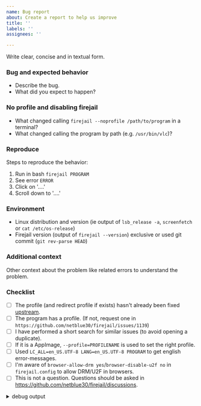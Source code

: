 ```yaml
---
name: Bug report
about: Create a report to help us improve
title: ''
labels: ''
assignees: ''

---
```


Write clear, concise and in textual form.

### Bug and expected behavior

- Describe the bug.
- What did you expect to happen?

### No profile and disabling firejail

- What changed calling `firejail --noprofile /path/to/program` in a terminal?
- What changed calling the program by path (e.g. `/usr/bin/vlc`)?

### Reproduce

Steps to reproduce the behavior:

1. Run in bash `firejail PROGRAM`
2. See error `ERROR`
3. Click on '....'
4. Scroll down to '....'

### Environment

- Linux distribution and version (ie output of `lsb_release -a`, `screenfetch` or `cat /etc/os-release`)
- Firejail version (output of `firejail --version`) exclusive or used git commit (`git rev-parse HEAD`)

### Additional context

Other context about the problem like related errors to understand the problem.

### Checklist

- [ ] The profile (and redirect profile if exists) hasn't already been fixed [upstream](https://github.com/netblue30/firejail/tree/master/etc).
- [ ] The program has a profile. (If not, request one in `https://github.com/netblue30/firejail/issues/1139`)
- [ ] I have performed a short search for similar issues (to avoid opening a duplicate).
- [ ] If it is a AppImage, `--profile=PROFILENAME` is used to set the right profile.
- [ ] Used `LC_ALL=en_US.UTF-8 LANG=en_US.UTF-8 PROGRAM` to get english error-messages.
- [ ] I'm aware of `browser-allow-drm yes`/`browser-disable-u2f no` in `firejail.config` to allow DRM/U2F in browsers.
- [ ] This is not a question. Questions should be asked in https://github.com/netblue30/firejail/discussions.

<details>
<summary>debug output</summary>
<p>

```
OUTPUT OF `firejail --debug PROGRAM`
```

</p>
</details>
